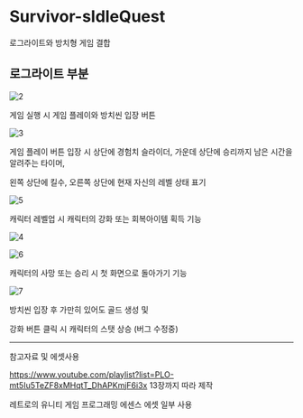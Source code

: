 # Survivor-sIdleQuest
 로그라이트와 방치형 게임 결합

 ## 로그라이트 부분
 
![2](https://github.com/youmjinsub/Survivor-sIdleQuest/assets/112995645/7391337b-9899-4bc2-b7a1-cdd9caa8e40a)

게임 실행 시 게임 플레이와 방치씬 입장 버튼

![3](https://github.com/youmjinsub/Survivor-sIdleQuest/assets/112995645/f927e63b-853a-4b51-9ac0-62e3dc5c95b2)

게임 플레이 버튼 입장 시 상단에 경험치 슬라이더, 가운데 상단에 승리까지 남은 시간을 알려주는 타이머,

왼쪽 상단에 킬수, 오른쪽 상단에 현재 자신의 레벨 상태 표기

![5](https://github.com/youmjinsub/Survivor-sIdleQuest/assets/112995645/b0e43db9-b905-49aa-b91e-e59f9ad18367)

캐릭터 레벨업 시 캐릭터의 강화 또는 회복아이템 획득 기능

![4](https://github.com/youmjinsub/Survivor-sIdleQuest/assets/112995645/ba155055-6b8d-45b6-97d1-1f4dfec21284)

![6](https://github.com/youmjinsub/Survivor-sIdleQuest/assets/112995645/75fc44b7-fde0-4371-babd-1edb8ee61799)

캐릭터의 사망 또는 승리 시 첫 화면으로 돌아가기 기능

![7](https://github.com/youmjinsub/Survivor-sIdleQuest/assets/112995645/e4082d92-ac6f-4a4b-bd39-13381b024d86)

방치씬 입장 후 가만히 있어도 골드 생성 및 

강화 버튼 클릭 시 캐릭터의 스탯 상승 (버그 수정중)

--------------------
참고자료 및 에셋사용

https://www.youtube.com/playlist?list=PLO-mt5Iu5TeZF8xMHqtT_DhAPKmjF6i3x 13장까지 따라 제작

레트로의 유니티 게임 프로그래밍 에센스 에셋 일부 사용
